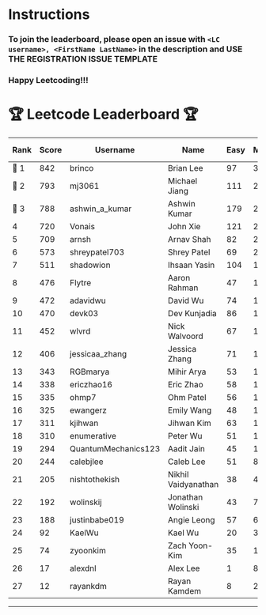 # Instructions
### To join the leaderboard, please open an issue with `<LC username>, <FirstName LastName>` in the description and USE THE REGISTRATION ISSUE TEMPLATE
### Happy Leetcoding!!!


# 🏆 Leetcode Leaderboard 🏆

| Rank | Score | Username       | Name | Easy | Medium | Hard | Problems Solved |
|------|----------------|-----------------|-------------------|--------------|--------------|--------------|--------------|
| 🥇 1 | 842 | brinco | Brian Lee | 97 | 305 | 45 | 447 |
| 🥈 2 | 793 | mj3061 | Michael Jiang | 111 | 275 | 44 | 430 |
| 🥉 3 | 788 | ashwin_a_kumar | Ashwin Kumar | 179 | 273 | 21 | 473 |
| 4 | 720 | Vonais | John Xie | 121 | 247 | 35 | 403 |
| 5 | 709 | arnsh | Arnav Shah | 82 | 231 | 55 | 368 |
| 6 | 573 | shreypatel703 | Shrey Patel | 69 | 216 | 24 | 309 |
| 7 | 511 | shadowion | Ihsaan Yasin | 104 | 172 | 21 | 297 |
| 8 | 476 | Flytre | Aaron Rahman | 47 | 153 | 41 | 241 |
| 9 | 472 | adavidwu | David Wu | 74 | 157 | 28 | 259 |
| 10 | 470 | devk03 | Dev Kunjadia | 86 | 177 | 10 | 273 |
| 11 | 452 | wlvrd | Nick Walvoord | 67 | 170 | 15 | 252 |
| 12 | 406 | jessicaa_zhang | Jessica Zhang | 71 | 142 | 17 | 230 |
| 13 | 343 | RGBmarya | Mihir Arya | 53 | 112 | 22 | 187 |
| 14 | 338 | ericzhao16 | Eric Zhao | 58 | 125 | 10 | 193 |
| 15 | 335 | ohmp7 | Ohm Patel | 56 | 123 | 11 | 190 |
| 16 | 325 | ewangerz | Emily Wang | 48 | 110 | 19 | 177 |
| 17 | 311 | kjihwan | Jihwan Kim | 63 | 103 | 14 | 180 |
| 18 | 310 | enumerative | Peter Wu | 51 | 110 | 13 | 174 |
| 19 | 294 | QuantumMechanics123 | Aadit Jain | 45 | 108 | 11 | 164 |
| 20 | 244 | calebjlee | Caleb Lee | 51 | 83 | 9 | 143 |
| 21 | 205 | nishtothekish | Nikhil Vaidyanathan | 38 | 40 | 29 | 107 |
| 22 | 192 | wolinskij | Jonathan Wolinski | 43 | 70 | 3 | 116 |
| 23 | 188 | justinbabe019 | Angie Leong | 57 | 61 | 3 | 121 |
| 24 | 92 | KaelWu | Kael Wu | 20 | 36 | 0 | 56 |
| 25 | 74 | zyoonkim | Zach Yoon-Kim | 35 | 18 | 1 | 54 |
| 26 | 17 | alexdnl | Alex Lee | 1 | 8 | 0 | 9 |
| 27 | 12 | rayankdm | Rayan Kamdem | 8 | 2 | 0 | 10 |
---